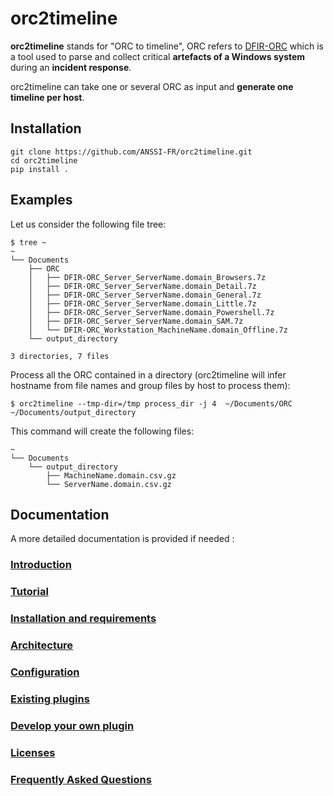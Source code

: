 # orc2timeline

**orc2timeline** stands for "ORC to timeline", ORC refers to [DFIR-ORC](https://github.com/DFIR-ORC/dfir-orc) which is a tool used to parse and collect critical **artefacts of a Windows system** during an **incident response**.

orc2timeline can take one or several ORC as input and **generate one timeline per host**.

## Installation

```
git clone https://github.com/ANSSI-FR/orc2timeline.git
cd orc2timeline
pip install .
```

## Examples

Let us consider the following file tree:
```
$ tree ~
~
└── Documents
    ├── ORC
    │   ├── DFIR-ORC_Server_ServerName.domain_Browsers.7z
    │   ├── DFIR-ORC_Server_ServerName.domain_Detail.7z
    │   ├── DFIR-ORC_Server_ServerName.domain_General.7z
    │   ├── DFIR-ORC_Server_ServerName.domain_Little.7z
    │   ├── DFIR-ORC_Server_ServerName.domain_Powershell.7z
    │   ├── DFIR-ORC_Server_ServerName.domain_SAM.7z
    │   └── DFIR-ORC_Workstation_MachineName.domain_Offline.7z
    └── output_directory

3 directories, 7 files
```

Process all the ORC contained in a directory (orc2timeline will infer hostname from file names and group files by host to process them):
```
$ orc2timeline --tmp-dir=/tmp process_dir -j 4  ~/Documents/ORC ~/Documents/output_directory
```

This command will create the following files:
```
~
└── Documents
    └── output_directory
        ├── MachineName.domain.csv.gz
        └── ServerName.domain.csv.gz
```

## Documentation

A more detailed documentation is provided if needed :

### [Introduction](docs/0_Intro.md)
### [Tutorial](docs/1_Tutorial.md)
### [Installation and requirements](docs/2_Installation_and_requirements.md)
### [Architecture](docs/3_Architecture.md)
### [Configuration](docs/4_Configuration.md)
### [Existing plugins](docs/5_Existing_plugins.md)
### [Develop your own plugin](docs/6_Develop_your_own_plugin.md)
### [Licenses](docs/7_Licenses.md)
### [Frequently Asked Questions](docs/8_FAQ.md)

